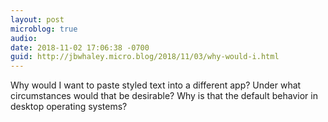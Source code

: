 ```yaml
---
layout: post
microblog: true
audio: 
date: 2018-11-02 17:06:38 -0700
guid: http://jbwhaley.micro.blog/2018/11/03/why-would-i.html
---
```

Why would I want to paste styled text into a different app? Under what circumstances would that be desirable? Why is that the default behavior in desktop operating systems?
